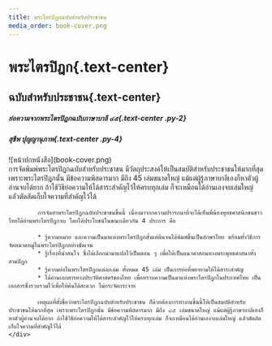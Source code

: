 ```yaml
---
title: พระไตรปิฎกฉบับสำหรับประชาชน
media_order: book-cover.png
---
```


# **พระไตรปิฎก**{.text-center}
## ฉบับสำหรับประชาชน{.text-center}

##### ย่อความจากพระไตรปิฎกฉบับภาษาบาลี ๔๕{.text-center .py-2}
##### สุชีพ  ปุญญานุภาพ{.text-center .py-4}

<div class="row">
    <div class="col">
        ![หน้าปกหนังสือ](book-cover.png)
    </div>
    <div class="col">
            การจัดพิมพ์พระไตรปิฎกฉบับสำหรับประชาชน มีวัตถุประสงค์ให้เป็นสมบัติสำหรับประชาชนให้มากที่สุด เพราะพระไตรปิฎกนั้น มีข้อความพิสดารมาก มีถึง 45 เล่มขนาดใหญ่ แม้แต่ผู้รู้ภาษาบาลีเองก็หาตัวผู้อ่านจบได้ยาก ถ้าใช้วิธีย่อความให้ได้สาระสำคัญไว้ให้ครบทุกเล่ม ก็จะเหมือนได้อ่านเองจบเล่มใหญ่ แลัวตัดลัดเก็บใจความที่สำคัญไว้ได้

            การจัดทำพระไตรปิฎกฉบับประชาชนขึ้นนี้ เนื่องมาจากความปรารถนาที่จะได้เห็นพี่น้องพุทธศาสนิกชนชาวไทยได้อ่านพระไตรปิฎกจบ โดยได้ประโยชน์ในขณะเดียวกัน 4 ประการ คือ

            * รู้ความหมาย และความเป็นมาแห่งพระไตรปิฎกตั้งแต่ต้นจนได้พิมพ์ขึ้นเป็นอักษรไทย พร้อมทั้งวิธีการจัดหมวดหมู่ในพระไตรปิฎกอย่างชัดเจน
            * รู้เรื่องที่น่าสนใจ ซึ่งได้เลือกนำมาแปลไว้เป็นตอน ๆ เพื่อให้เป็นแนวคำสอนทางพระพุทธศาสนาทั้งสามปิฎก
            * รู้ความย่อในพระไตรปิฎกแต่ละเล่ม ทั้งหมด 45 เล่ม เป็นการย่อที่พยายามให้ได้สาระสำคัญ
            * ได้อ่านเอกสารทางประวัติศาสตร์ของไทย เพื่อทราบความเป็นมาแห่งพระไตรปิฎกในประเทศไทย เป็นเอกสารซึ่งรวบรวมไว้เพื่อให้ค้นได้สะดวก ไม่กระจัดกระจาย

            เหตุผลที่ตั้งชื่อว่าพระไตรปิฎกฉบับสำหรับประชาชน ก็ด้วยต้องการทำงานชิ้นนี้ให้เป็นสมบัติสำหรับประชาชนให้มากที่สุด เพราะพระไตรปิฎกนั้น มีข้อความพิสดารมาก มีถึง ๔๕ เล่มขนาดใหญ่ แม้แต่ผู้รู้ภาษาบาลีเองก็หาตัวผู้อ่านจบได้ยาก ถ้าใช้วิธีย่อความให้ได้สาระสำคัญไว้ให้ครบทุกเล่ม ก็จะเหมือนได้อ่านเองจบเล่มใหญ่ แลัวตัดลัดเก็บใจความที่สำคัญไว้ได้
    </div>    
</div>
